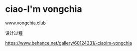 # ciao-I'm vongchia
www.vongchia.club

设计过程

https://www.behance.net/gallery/60124331/-ciaoIm-vongchia
